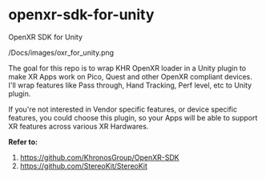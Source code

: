 # openxr-sdk-for-unity
OpenXR SDK for Unity

/Docs/images/oxr_for_unity.png

The goal for this repo is to wrap KHR OpenXR loader in a Unity plugin to make XR Apps work on Pico, Quest and other OpenXR compliant devices.
I'll wrap features like Pass through, Hand Tracking, Perf level, etc to Unity plugin.

If you're not interested in Vendor specific features, or device specific features, you could choose this plugin, so your Apps will be able to support XR features across various XR Hardwares.

**Refer to:**
1. https://github.com/KhronosGroup/OpenXR-SDK
2. https://github.com/StereoKit/StereoKit
